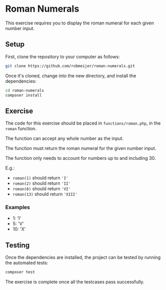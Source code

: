 # Roman Numerals
This exercise requires you to display the roman numeral for each given number input.

## Setup
First, clone the repository to your computer as follows:
```bash
git clone https://github.com/robmeijer/roman-numerals.git
```

Once it's cloned, change into the new directory, and install the dependencies:
```bash
cd roman-numerals
composer install
```

## Exercise
The code for this exercise should be placed in `functions/roman.php`, in the `roman` function.

The function can accept any whole number as the input.

The function must return the roman numeral for the given number input.

The function only needs to account for numbers up to and including 30.

E.g.:
- `roman(1)` should return `'I'`
- `roman(2)` should return `'II'`
- `roman(6)` should return `'VI'`
- `roman(13)` should return `'XIII'`

### Examples
- 1: 'I'
- 5: 'V'
- 10: 'X'

## Testing
Once the dependencies are installed, the project can be tested by running the automated tests:
```bash
composer test
```
The exercise is complete once all the testcases pass successfully.
